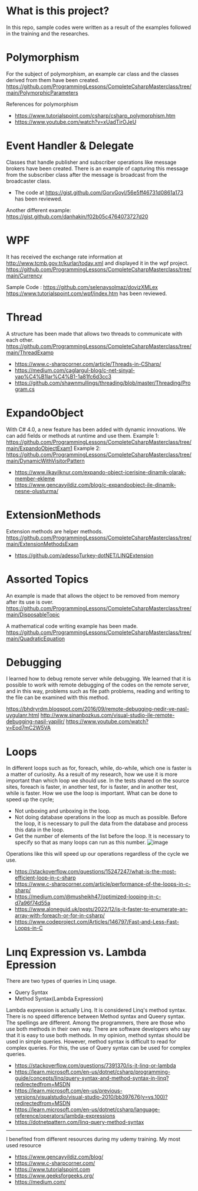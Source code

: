 # What is this project?

In this repo, sample codes were written as a result of the examples followed in the training and the researches.

# Polymorphism
For the subject of polymorphism, an example car class and the classes derived from them have been created. 
https://github.com/ProgrammingLessons/CompleteCsharpMasterclass/tree/main/PolymorphicParameters

References for polymorphism
* https://www.tutorialspoint.com/csharp/csharp_polymorphism.htm
* https://www.youtube.com/watch?v=xUadTirOJeU


# Event Handler & Delegate
Classes that handle publisher and subscriber operations like message brokers have been created. There is an example of capturing this message from the subscriber class after the message is broadcast from the broadcaster class.

* The code at https://gist.github.com/GorvGoyl/56e5ff46731d0861a173 has been reviewed.

Another different example: https://gist.github.com/danhakin/f02b05c4764073727d20


# WPF
It has received the exchange rate information at http://www.tcmb.gov.tr/kurlar/today.xml and displayed it in the wpf project.
https://github.com/ProgrammingLessons/CompleteCsharpMasterclass/tree/main/Currency

Sample Code : https://github.com/selenaysolmaz/dovizXMLex
https://www.tutorialspoint.com/wpf/index.htm has been reviewed.


# Thread
A structure has been made that allows two threads to communicate with each other.
https://github.com/ProgrammingLessons/CompleteCsharpMasterclass/tree/main/ThreadExamp

* https://www.c-sharpcorner.com/article/Threads-in-CSharp/
* https://medium.com/caglargul-blog/c-net-sinyal-yap%C4%B1lar%C4%B1-1a81fc6d3cc3
* https://github.com/shawnmullings/threading/blob/master/Threading/Program.cs


# ExpandoObject
With C# 4.0, a new feature has been added with dynamic innovations. We can add fields or methods at runtime and use them.
Example 1: https://github.com/ProgrammingLessons/CompleteCsharpMasterclass/tree/main/ExpandoObjectExam1
Example 2: https://github.com/ProgrammingLessons/CompleteCsharpMasterclass/tree/main/DynamicWithVisitorPattern

* https://www.ilkayilknur.com/expando-object-icerisine-dinamik-olarak-member-ekleme
* https://www.gencayyildiz.com/blog/c-expandoobject-ile-dinamik-nesne-olusturma/


# ExtensionMethods
Extension methods are helper methods.
https://github.com/ProgrammingLessons/CompleteCsharpMasterclass/tree/main/ExtensionMethodsExam

* https://github.com/adessoTurkey-dotNET/LINQExtension


# Assorted Topics
An example is made that allows the object to be removed from memory after its use is over.
https://github.com/ProgrammingLessons/CompleteCsharpMasterclass/tree/main/DisposableTopic

A mathematical code writing example has been made.
https://github.com/ProgrammingLessons/CompleteCsharpMasterclass/tree/main/QuadraticEquation

# Debugging
I learned how to debug remote server while debugging. We learned that it is possible to work with remote debugging of the codes on the remote server, and in this way, problems such as file path problems, reading and writing to the file can be examined with this method.

https://bhdryrdm.blogspot.com/2016/09/remote-debugging-nedir-ve-nasl-uygulanr.html
http://www.sinanbozkus.com/visual-studio-ile-remote-debugging-nasil-yapilir/
https://www.youtube.com/watch?v=Eod7mC2W5VA

# Loops
In different loops such as for, foreach, while, do-while, which one is faster is a matter of curiosity. As a result of my research, how we use it is more important than which loop we should use. In the tests shared on the source sites, foreach is faster, in another test, for is faster, and in another test, while is faster.
How we use the loop is important.
What can be done to speed up the cycle;
* Not unboxing and unboxing in the loop.
* Not doing database operations in the loop as much as possible. Before the loop, it is necessary to pull the data from the database and process this data in the loop.
* Get the number of elements of the list before the loop. It is necessary to specify so that as many loops can run as this number.
![image](https://user-images.githubusercontent.com/29948990/231398210-829a1c88-ecff-4e80-8474-82152215782a.png)

Operations like this will speed up our operations regardless of the cycle we use.

* https://stackoverflow.com/questions/15247247/what-is-the-most-efficient-loop-in-c-sharp
* https://www.c-sharpcorner.com/article/performance-of-the-loops-in-c-sharp/
* https://medium.com/@musheikh47/optimized-looping-in-c-d7a96f74d55a
* https://www.aloneguid.uk/posts/2022/12/is-it-faster-to-enumerate-an-array-with-foreach-or-for-in-csharp/
* https://www.codeproject.com/Articles/146797/Fast-and-Less-Fast-Loops-in-C


# Lınq Expression vs. Lambda Epression

There are two types of queries in Linq usage.
* Query Syntax
* Method Syntax(Lambda Expression)

Lambda expression is actually Linq. It is considered Linq's method syntax.
There is no speed difference between Method syntax and Queery syntax. The spellings are different. Among the programmers, there are those who use both methods in their own way.
There are software developers who say that it is easy to use both methods.
In my opinion, method syntax should be used in simple queries. However, method syntax is difficult to read for complex queries. For this, the use of Query syntax can be used for complex queries.


* https://stackoverflow.com/questions/7391370/is-it-linq-or-lambda
* https://learn.microsoft.com/en-us/dotnet/csharp/programming-guide/concepts/linq/query-syntax-and-method-syntax-in-linq?redirectedfrom=MSDN
* https://learn.microsoft.com/en-us/previous-versions/visualstudio/visual-studio-2010/bb397676(v=vs.100)?redirectedfrom=MSDN
* https://learn.microsoft.com/en-us/dotnet/csharp/language-reference/operators/lambda-expressions
* https://dotnetpattern.com/linq-query-method-syntax

<hr>

I benefited from different resources during my udemy training.
My most used resource
* https://www.gencayyildiz.com/blog/
* https://www.c-sharpcorner.com/
* https://www.tutorialspoint.com
* https://www.geeksforgeeks.org/
* https://medium.com/
